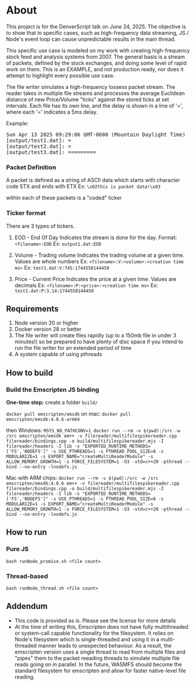 # About
This project is for the DenverScript talk on June 24, 2025.
The objective is to show that in specific cases, such as high-frequency data streaming, JS / Node's event loop can cause unpredictable results in the main thread.

This specific use case is modeled on my work with creating high-frequency stock feed and analysis systems from 2007. The general basis is a stream of packets, defined by the stock exchanges, and doing some level of rapid work on them.
This is an EXAMPLE, and not production ready, nor does it attempt to highlight every possible use case.

The file writer simulates a high-frequency lossess packet stream.
The reader takes in multiple file streams and processes the average Euclidean distance of new Price/Volume "ticks" against the stored ticks at set intervals. 
Each file has its own line, and the delay is shown in a line of '=', where each '=' indicates a 5ms delay.

Example:
<pre>Sun Apr 13 2025 09:29:06 GMT-0600 (Mountain Daylight Time) 
[output/test1.dat]: = 
[output/test2.dat]: = 
[output/test3.dat]: ========= </pre>


### Packet Definition
A packet is defined as a string of ASCII data which starts with character code STX and ends with ETX
Ex:
`\x02this is packet data!\x03`

within each of these packets is a "coded" ticker

### Ticker format
There are 3 types of tickers. 
1. EOD - End Of Day
Indicates the stream is done for the day.
Format: `<filename>:EOD`
Ex: `output1.dat:EOD`

2. Volume - Trading volume 
Indicates the trading volume at a given time. Values are whole numbers
Ex: `<filename>:V:<volume>:<creation time ms>`
Ex: `test1.dat:V:745:1744558144450`

3. Price - Current Price
Indicates the price at a given time. Values are decimals
Ex: `<filename>:P:<price>:<creation time ms>`
Ex: `test1.dat:P:3.14:1744558144450`

## Requirements
1. Node version 20 or higher
2. Docker version 28 or better
3. The file writer will create files rapidly (up to a 150mb file in under 3 minutes!) so be prepared to have plenty of disc space if you intend to run the file writer for an extended period of time
4. A system capable of using pthreads

## How to build

### Build the Emscripten JS binding
**One-time step:** create a folder `build/`

`docker pull emscripten/emsdk`
on mac:
`docker pull emscripten/emsdk:4.0.6-arm64`

then
Windows:
`MSYS_NO_PATHCONV=1 docker run --rm -v $(pwd):/src -w /src emscripten/emsdk em++ -v filereader/multifilespikereader.cpp filereader/bindings.cpp -o build/multifilespikereader.mjs -I filereader/headers -I lib -s "EXPORTED_RUNTIME_METHODS=['FS','NODEFS']" -s USE_PTHREADS=1 -s PTHREAD_POOL_SIZE=6 -s MODULARIZE=1 -s EXPORT_NAME="createMultiReaderModule" -s ALLOW_MEMORY_GROWTH=1 -s FORCE_FILESYSTEM=1 -O3 -std=c++20 -pthread --bind --no-entry -lnodefs.js`

Mac with ARM chips:
`docker run --rm -v $(pwd):/src -w /src emscripten/emsdk:4.0.6 em++ -v filereader/multifilespikereader.cpp filereader/bindings.cpp -o build/multifilespikereader.mjs -I filereader/headers -I lib -s "EXPORTED_RUNTIME_METHODS=['FS','NODEFS']" -s USE_PTHREADS=1 -s PTHREAD_POOL_SIZE=6 -s MODULARIZE=1 -s EXPORT_NAME="createMultiReaderModule" -s ALLOW_MEMORY_GROWTH=1 -s FORCE_FILESYSTEM=1 -O3 -std=c++20 -pthread --bind --no-entry -lnodefs.js`


## How to run
### Pure JS 
`bash runNode_promise.sh <file count>`

### Thread-based
`bash runNode_thread.sh <file count>`

## Addendum
- This code is provided as is. Please see the license for more details
- At the time of writing this, Emscripten does not have fully multithreaded or system-call capable functionality for the filesystem. It relies on Node's filesystem which is single-threaded and using it in a multi-threaded manner leads to unexpected behaviour. As a result, the emscripten version uses a single thread to read from multiple files and "pipes" them to the packet reeading threads to simulate multiple file reads going on in parallel. In the future, WASMFS should become the standard filesystem for emscripten and allow for faster native-level file reading.

